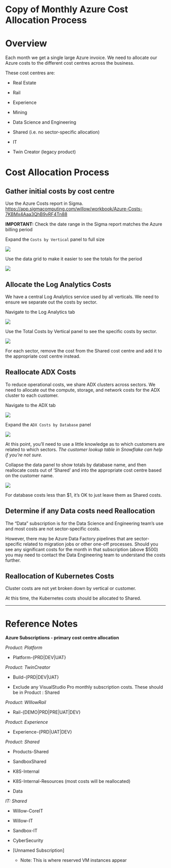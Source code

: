 # Copy of Monthly Azure Cost Allocation Process

# Overview

Each month we get a single large Azure invoice. We need to allocate our
Azure costs to the different cost centres across the business.

These cost centres are:

- Real Estate

- Rail

- Experience

- Mining

- Data Science and Engineering

- Shared (i.e. no sector-specific allocation)

- IT

- Twin Creator (legacy product)

# Cost Allocation Process

## Gather initial costs by cost centre

Use the Azure Costs report in Sigma. <a
href="https://app.sigmacomputing.com/willow/workbook/Azure-Costs-7KBMx4Aaa3QhB9vRF4Tn88"
data-card-appearance="inline"
rel="nofollow">https://app.sigmacomputing.com/willow/workbook/Azure-Costs-7KBMx4Aaa3QhB9vRF4Tn88</a>

**IMPORTANT:** Check the date range in the Sigma report matches the
Azure billing period

Expand the `Costs by Vertical` panel to full size

![](images/cost1.png)

Use the data grid to make it easier to see the totals for the period

![](images/cost2.png)

## Allocate the Log Analytics Costs

We have a central Log Analytics service used by all verticals. We need
to ensure we separate out the costs by sector.

Navigate to the Log Analytics tab

![](images/cost3.png)

Use the Total Costs by Vertical panel to see the specific costs by
sector.

![](images/cost4.png)

For each sector, remove the cost from the Shared cost centre and add it
to the appropriate cost centre instead.

## Reallocate ADX Costs

To reduce operational costs, we share ADX clusters across sectors. We
need to allocate out the compute, storage, and network costs for the ADX
cluster to each customer.

Navigate to the ADX tab

![](images/cost5.png)

Expand the `ADX Costs by Database` panel

![](images/cost6.png)

At this point, you’ll need to use a little knowledge as to which
customers are related to which sectors. _The customer lookup table in
Snowflake can help if you’re not sure._

Collapse the data panel to show totals by database name, and then
reallocate costs out of ‘Shared’ and into the appropriate cost centre
based on the customer name.

![](images/cost7.png)

For database costs less than $1, it’s OK to just leave them as Shared
costs.

## Determine if any Data costs need Reallocation

The “Data” subscription is for the Data Science and Engineering team’s
use and most costs are not sector-specific costs.

However, there may be Azure Data Factory pipelines that are
sector-specific related to migration jobs or other one-off processes.
Should you see any significant costs for the month in that subscription
(above $500) you may need to contact the Data Engineering team to
understand the costs further.

## Reallocation of Kubernetes Costs

Cluster costs are not yet broken down by vertical or customer.

At this time, the Kubernetes costs should be allocated to Shared.

---

# Reference Notes

**Azure Subscriptions - primary cost centre allocation**

_Product: Platform_

- Platform-{PRD\|DEV\|UAT}

_Product: TwinCreator_

- Build-{PRD\|DEV\|UAT}

- Exclude any VisualStudio Pro monthly subscription costs. These
  should be in Product : Shared

_Product: WIllowRail_

- Rail-{DEMO\|PRD\|PRE\|UAT\|DEV}

_Product: Experience_

- Experience-{PRD\|UAT\|DEV}

_Product: Shared_

- Products-Shared

- SandboxShared

- K8S-Internal

- K8S-Internal-Resources (most costs will be reallocated)

- Data

_IT: Shared_

- Willow-CoreIT

- Willow-IT

- Sandbox-IT

- CyberSecurity

- \[Unnamed Subscription\]

  - Note: This is where reserved VM instances appear
